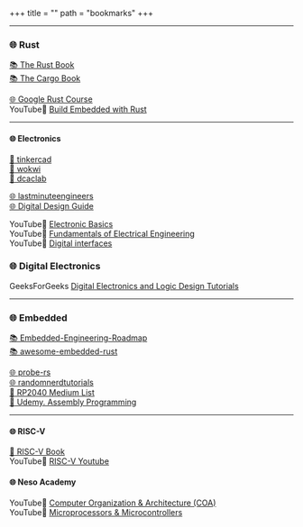 +++
title = "" 
path = "bookmarks"
+++

---
### 🌐 Rust
[📚 The Rust Book](https://doc.rust-lang.org/book/)  
[📚 The Cargo Book](https://doc.rust-lang.org/cargo/index.html) 

[🌐 Google Rust Course](https://google.github.io/comprehensive-rust/comprehensive-rust.pdf)  
YouTube🔴 [Build Embedded with Rust](https://www.youtube.com/watch?v=x7LQevYn7d0&list=PL-XnyG-f47AQ5PNw74s7MafDSZ9wCN_Wj&index=4)

---
#### 🌐 Electronics  
[🤖 tinkercad](https://www.tinkercad.com/)  
[🤖 wokwi](https://wokwi.com/)  
[🤖 dcaclab](https://dcaclab.com/)

[🌐 lastminuteengineers](https://lastminuteengineers.com/electronics/basic-electronics/)  
[🌐 Digital Design Guide ](https://tinytapeout.com/digital_design/)  

YouTube🔴 [Electronic Basics](https://www.youtube.com/playlist?list=PLNAsgvPRQbqhAr_owUecml6L5sCxj-FJ7)  
YouTube🔴 [Fundamentals of Electrical Engineering](https://www.youtube.com/playlist?list=PLmu_y3-DV2_ko4Q36htOLjHM3QgGnbQY0)  
YouTube🔴 [Digital interfaces](https://www.youtube.com/playlist?list=PLmu_y3-DV2_lonKu6lIjBkS9X1QeQeX9v)  

### 🌐 Digital Electronics
GeeksForGeeks [Digital Electronics and Logic Design Tutorials](https://www.geeksforgeeks.org/digital-electronics-logic-design-tutorials/)

---
### 🌐 Embedded
[📚 Embedded-Engineering-Roadmap](https://github.com/m3y54m/Embedded-Engineering-Roadmap)  
[📚 awesome-embedded-rust](https://github.com/rust-embedded/awesome-embedded-rust)  

[🌐 probe-rs](https://probe.rs/)  
[🌐 randomnerdtutorials](https://randomnerdtutorials.com/)  
[📝 RP2040 Medium List](https://murraytodd.medium.com/list/murrays-raspberry-pi-pico-w-embedded-rust-series-fac1064d4d03)  
[📝 Udemy. Assembly Programming](https://www.udemy.com/course/arm-cortex-m-assembly-programming/learn/lecture/5603710?start=0#overview)  

---
#### 🌐 RISC-V
[📝 RISC-V Book](https://riscv-programming.org/ale-exercise-book/book/index.html)  
YouTube🔴 [RISC-V Youtube](https://www.youtube.com/playlist?list=PLbtzT1TYeoMiKup6aoQc3V_d7OvOKc3P5)

#### 🌐 Neso Academy
YouTube🔴 [Computer Organization & Architecture (COA)](https://www.youtube.com/playlist?list=PLBlnK6fEyqRgLLlzdgiTUKULKJPYc0A4q)  
YouTube🔴 [Microprocessors & Microcontrollers](https://www.youtube.com/playlist?list=PLBlnK6fEyqRgyFCCgqdcBowmSp_BTKs4F)
